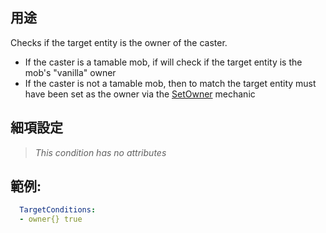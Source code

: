 ## 用途
Checks if the target entity is the owner of the caster. 

- If the caster is a tamable mob, if will check if the target entity is the mob's "vanilla" owner
- If the caster is not a tamable mob, then to match the target entity must have been set as the owner via the [SetOwner](/skills/mechanics/setowner) mechanic


## 細項設定
> *This condition has no attributes*


## 範例:
```yaml
  TargetConditions:
  - owner{} true
```